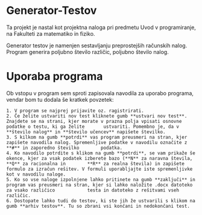 # Generator-Testov

Ta projekt je nastal kot projektna naloga pri predmetu Uvod v programiranje, na Fakulteti za matematiko in fiziko.

Generator testov je namenjen sestavljanju preprostejših računskih nalog. Program generira poljubno število različic, poljubno število nalog.

# Uporaba programa
Ob vstopu v program sem sproti zapisovala navodila za uporabo programa, vendar bom tu dodala še kratkek povzetek:

    1. V program se najprej prijavite oz. ragistrirati. 
    2. Če želite ustvariti nov test kliknete gumb **ustvari nov test**. Znajdete se na strani, kjer morate v prazna polja vpisati osnovne podatke o testu, ki ga želite       ustvariti. Pomembno je, da v **število nalog** in **število učencev** napišete številko.
    3. S kilkom na gumb **potrdi** vas program preusmeri na stran, kjer zapišete navodila nalog. Spremenljive podatke v navodilu označite z **#** in zaporedno številko        podatka. 
    4. Ko navodilo potrdite s klikom na gumb **potrdi**, se vam prikaže še okence, kjer za vsak podatek izberete bazo (**N** za naravna števila, **Q** za racionalna in        **R** za realna števila) in zapišete formulo za izračun rešitev. V formuli uporabljajte iste spremenljivke kot v navodilu naloge.
    5. Ko so vse naloge izpolnjene lahko pritinete na gumb **zaključi** in program vas preusmeri na stran, kjer si lahko naložite .docx datoteko za vsako različico            testa in datoteko z rešitvami vseh različic.
    6. Dostopate lahko tudi do testov, ki ste jih že ustvarili s klikom na gumb **arhiv testov**. Tu so zbrani vsi končani in nedokončani test.
